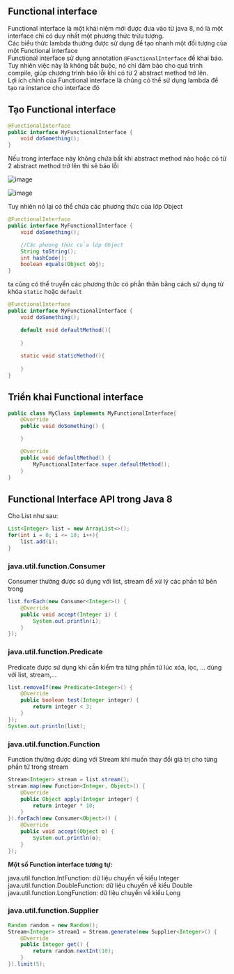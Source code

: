 ## Functional interface

Functional interface là một khái niệm mới được đưa vào từ java 8, nó là một interface chỉ có duy nhất một phương thức trừu tượng.  
Các biểu thức lambda thường được sử dụng để tạo nhanh một đối tượng của một Functional interface  
Functional interface sử dụng annotation `@FunctionalInterface` để khai báo. Tuy nhiên việc này là không bắt buộc, nó chỉ đảm bảo cho quá trình compile, giúp chương trình báo lỗi khí có từ 2 abstract method trở lên.  
Lợi ích chính của Functional interface là chúng có thể sử dụng lambda để tạo ra instance cho interface đó  

## Tạo Functional interface

```java
@FunctionalInterface
public interface MyFunctionalInterface {
    void doSomething();
}
```

Nếu trong interface này không chứa bất khi abstract method nào hoặc có từ 2 abstract method trở lên thì sẽ báo lỗi  

![image](https://media.techmaster.vn/api/static/bq0a8rs51co78aldi4p0/H0KYvd0_)    
  

![image](https://media.techmaster.vn/api/static/bq0a8rs51co78aldi4p0/Vq6kTEn9)

Tuy nhiên nó lại có thể chứa các phương thức của lớp Object  

```java
@FunctionalInterface
public interface MyFunctionalInterface {
    void doSomething();

    //Các phương thức của lớp Object
    String toString();
    int hashCode();
    boolean equals(Object obj);
}
```

ta cũng có thể truyền các phương thức có phần thân bằng cách sử dụng từ khóa `static` hoặc `default`  

```java
@FunctionalInterface
public interface MyFunctionalInterface {
    void doSomething();

    default void defaultMethod(){
        
    }
    
    static void staticMethod(){
        
    }
}
```

## Triển khai Functional interface  

```java
public class MyClass implements MyFunctionalInterface{
    @Override
    public void doSomething() {

    }

    @Override
    public void defaultMethod() {
        MyFunctionalInterface.super.defaultMethod();
    }
}
```

## Functional Interface API trong Java 8

Cho List như sau: 
```java
List<Integer> list = new ArrayList<>();
for(int i = 0; i <= 10; i++){
    list.add(i);
}
```
### java.util.function.Consumer  

Consumer thường được sử dụng với list, stream để xử lý các phần tử bên trong  

```java
list.forEach(new Consumer<Integer>() {
    @Override
    public void accept(Integer i) {
        System.out.println(i);
    }
});
```  

### java.util.function.Predicate

Predicate được sử dụng khi cần kiểm tra từng phần tử lúc xóa, lọc, ... dùng với list, stream,...
```java
list.removeIf(new Predicate<Integer>() {
    @Override
    public boolean test(Integer integer) {
        return integer < 3;
    }
});
System.out.println(list);
```

### java.util.function.Function
Function thường được dùng với Stream khi muốn thay đổi giá trị cho từng phần tử trong stream

```java
Stream<Integer> stream = list.stream();
stream.map(new Function<Integer, Object>() {
    @Override
    public Object apply(Integer integer) {
        return integer * 10;
    }
}).forEach(new Consumer<Object>() {
    @Override
    public void accept(Object o) {
        System.out.println(o);
    }
});
```

**Một số Function interface tương tự:**

java.util.function.IntFunction: dữ liệu chuyển về kiểu Integer
java.util.function.DoubleFunction: dữ liệu chuyển về kiểu Double
java.util.function.LongFunction: dữ liệu chuyển về kiểu Long

### java.util.function.Supplier

```java
Random random = new Random();
Stream<Integer> stream1 = Stream.generate(new Supplier<Integer>() {
    @Override
    public Integer get() {
        return random.nextInt(10);
    }
}).limit(5);
```